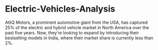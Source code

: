 # Electric-Vehicles-Analysis
AtliQ Motors, a prominent automotive giant from the USA, has captured 25% of the electric and hybrid vehicle market in North America over the past five years. Now, they’re looking to expand by introducing their bestselling models in India, where their market share is currently less than 2%.
